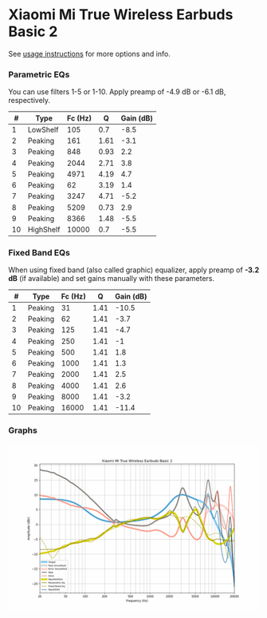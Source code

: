 # Xiaomi Mi True Wireless Earbuds Basic 2
See [usage instructions](https://github.com/jaakkopasanen/AutoEq#usage) for more options and info.

### Parametric EQs
You can use filters 1-5 or 1-10. Apply preamp of -4.9 dB or -6.1 dB, respectively.

|   # | Type      |   Fc (Hz) |    Q |   Gain (dB) |
|-----|-----------|-----------|------|-------------|
|   1 | LowShelf  |       105 | 0.7  |        -8.5 |
|   2 | Peaking   |       161 | 1.61 |        -3.1 |
|   3 | Peaking   |       848 | 0.93 |         2.2 |
|   4 | Peaking   |      2044 | 2.71 |         3.8 |
|   5 | Peaking   |      4971 | 4.19 |         4.7 |
|   6 | Peaking   |        62 | 3.19 |         1.4 |
|   7 | Peaking   |      3247 | 4.71 |        -5.2 |
|   8 | Peaking   |      5209 | 0.73 |         2.9 |
|   9 | Peaking   |      8366 | 1.48 |        -5.5 |
|  10 | HighShelf |     10000 | 0.7  |        -5.5 |

### Fixed Band EQs
When using fixed band (also called graphic) equalizer, apply preamp of **-3.2 dB** (if available) and set gains manually with these parameters.

|   # | Type    |   Fc (Hz) |    Q |   Gain (dB) |
|-----|---------|-----------|------|-------------|
|   1 | Peaking |        31 | 1.41 |       -10.5 |
|   2 | Peaking |        62 | 1.41 |        -3.7 |
|   3 | Peaking |       125 | 1.41 |        -4.7 |
|   4 | Peaking |       250 | 1.41 |        -1   |
|   5 | Peaking |       500 | 1.41 |         1.8 |
|   6 | Peaking |      1000 | 1.41 |         1.3 |
|   7 | Peaking |      2000 | 1.41 |         2.5 |
|   8 | Peaking |      4000 | 1.41 |         2.6 |
|   9 | Peaking |      8000 | 1.41 |        -3.2 |
|  10 | Peaking |     16000 | 1.41 |       -11.4 |

### Graphs
![](./Xiaomi%20Mi%20True%20Wireless%20Earbuds%20Basic%202.png)
